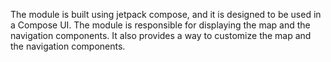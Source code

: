 The module is built using jetpack compose, and it is designed to be used in a Compose UI.
The module is responsible for displaying the map and the navigation components.
It also provides a way to customize the map and the navigation components.
